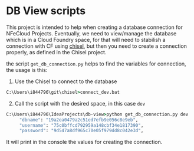 # DB View scripts

This project is intended to help when creating a database connection for NFeCloud Projects.
Eventually, we need to view/manage the database which is in a Cloud Foundry space, 
for that will need to stabilish a connection with CF using [chisel](https://github.wdf.sap.corp/NFeCloud/chisel), but then
you need to create a connection properly, as defined in the Chisel project.

the script `get_db_connection.py` helps to find the variables for connection, the usage is this:

1. Use the Chisel to connect to the database
```cmd
C:\Users\i844796\git\chisel>connect_dev.bat

```
2. Call the script with the desired space, in this case `dev`
```cmd
C:\Users\i844796\IdeaProjects\db-view>python get_db_connection.py dev
     "dbname": "19a2ea0479a2c51ed7efb9e056c8e9eb",
     "username": "75c0bffcd792959a148cbf34e1817390",
     "password": "9d547a8df965c70e05f979dd8c042e3d",

```
It will print in the console the values for creating the connection.

